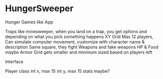 # HungerSweeper

Hunger Games like App

Traps like minesweeper, when you land on a trap, you get options and depending on what you pick something happens
XY Grid
Max 12 players, Can simulate computer movement, customize with character name & description
Same square, they fight
Weapons and fake weapons
HP & Food maybe Armor
Grid gets smaller and minimum sized based on players left

Interface

Player class
int x, max 15
int y, max 15
stats maybe?
